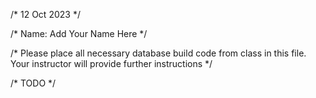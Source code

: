 /* 12 Oct 2023 */

/* Name: Add Your Name Here */

/* Please place all necessary database build code from class in this file. Your instructor will provide further instructions */ 

/* TODO */